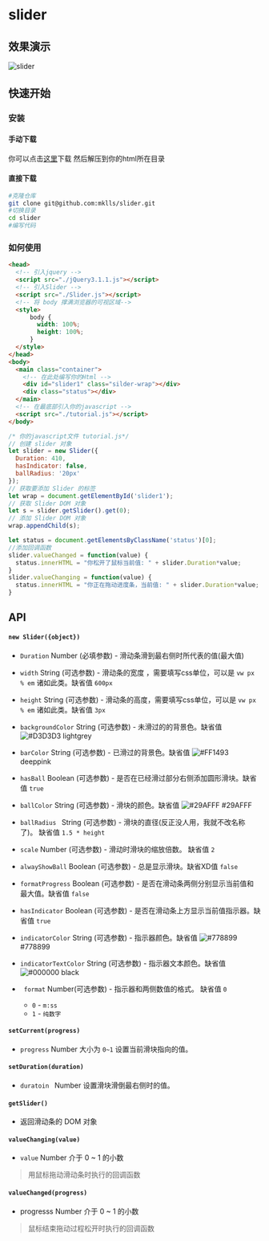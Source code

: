 

# slider

## 效果演示

![slider](https://github.com/mklls/slider/raw/master/screenshot/slider.gif)

## 快速开始 

### 安装

#### 手动下载

你可以点击[这里](https://github.com/mklls/slider/archive/master.zip)下载
然后解压到你的html所在目录
#### 直接下载

```bash
#克隆仓库
git clone git@github.com:mklls/slider.git
#切换目录
cd slider
#编写代码
```

### 如何使用

```HTML
<head>
  <!-- 引入jquery -->
  <script src="./jQuery3.1.1.js"></script>
  <!-- 引入Slider -->
  <script src="./Slider.js"></script>
  <!-- 将 body 撑满浏览器的可视区域-->
  <style>
      body {
        width: 100%;
        height: 100%;
      }
  </style>
</head>
<body>
  <main class="container">
    <!-- 在此处编写你的Html -->
    <div id="slider1" class="silder-wrap"></div>
    <div class="status"></div>
  </main>
  <!-- 在最底部引入你的javascript -->
  <script src="./tutorial.js"></script>
</body>
```

```javascript
/* 你的javascript文件 tutorial.js*/
// 创建 slider 对象
let slider = new Slider({
  Duration: 410,
  hasIndicator: false,
  ballRadius: '20px'
});
// 获取要添加 Slider 的标签
let wrap = document.getElementById('slider1');
// 获取 Slider DOM 对象
let s = slider.getSlider().get(0);
// 添加 Slider DOM 对象
wrap.appendChild(s);

let status = document.getElementsByClassName('status')[0];
//添加回调函数
slider.valueChanged = function(value) {
  status.innerHTML = "你松开了鼠标当前值: " + slider.Duration*value;
}
slider.valueChanging = function(value) {
  status.innerHTML = "你正在拖动进度条，当前值: " + slider.Duration*value;
}

```

## API

#### `new Slider({object})`

- `Duration` Number (必填参数) - 滑动条滑到最右侧时所代表的值(最大值)

- `width` String (可选参数) - 滑动条的宽度 ，需要填写css单位，可以是 `vw px % em` 诸如此类。缺省值 `600px`
- `height` String (可选参数) - 滑动条的高度，需要填写css单位，可以是 `vw px % em` 诸如此类。缺省值 `3px`
- `backgroundColor` String (可选参数) - 未滑过的的背景色。缺省值 ![#D3D3D3](https://placehold.it/15/D3D3D3/000000?text=+) lightgrey
- `barColor` String (可选参数) - 已滑过的背景色。缺省值 ![#FF1493](https://placehold.it/15/FF1493/000000?text=+) deeppink
- `hasBall` Boolean (可选参数) - 是否在已经滑过部分右侧添加圆形滑块。缺省值 `true`
- `ballColor` String (可选参数) - 滑块的颜色。缺省值 ![#29AFFF](https://placehold.it/15/29AFFF/000000?text=+) #29AFFF
- `ballRadius ` String (可选参数) - 滑块的直径(反正没人用，我就不改名称了)。 缺省值 `1.5 * height`
- `scale` Number (可选参数) - 滑动时滑块的缩放倍数。 缺省值 `2`
- `alwayShowBall` Boolean  (可选参数)  - 总是显示滑块。缺省XD值 `false`
- `formatProgress` Boolean (可选参数) - 是否在滑动条两侧分别显示当前值和最大值。缺省值 `false`
- `hasIndicator` Boolean (可选参数) - 是否在滑动条上方显示当前值指示器。缺省值 `true`
- `indicatorColor` String (可选参数) - 指示器颜色。缺省值 ![#778899](https://placehold.it/15/778899/000000?text=+) #778899
- `indicatorTextColor` String (可选参数) - 指示器文本颜色。缺省值 ![#000000](https://placehold.it/15/000000/000000?text=+) black
- ` format` Number(可选参数) - 指示器和两侧数值的格式。 缺省值 `0`
  - `0` -  `m:ss`
  - `1` - `纯数字`

#### `setCurrent(progress)`

- `progress` Number 大小为 `0~1` 设置当前滑块指向的值。



#### `setDuration(duration)`

- `duratoin ` Number 设置滑块滑倒最右侧时的值。



#### `getSlider()`

- 返回滑动条的 DOM 对象



#### `valueChanging(value)`

- `value` Number  介于 0 ~ 1 的小数

> 用鼠标拖动滑动条时执行的回调函数 



#### `valueChanged(progress)`

- progresss Number  介于 0 ~ 1 的小数

> 鼠标结束拖动过程松开时执行的回调函数
